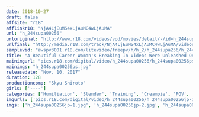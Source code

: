 ```yaml
---
date: 2018-10-27
draft: false
affsite: "r18"
afflinkr18: "NjA4LjEuMS4xLjAuMC4wLjAuMA"
url: "h_244supa00256"
urloriginal: "http://www.r18.com/videos/vod/movies/detail/-/id=h_244supa00256"
urlfinal: "http://media.r18.com/track/NjA4LjEuMS4xLjAuMC4wLjAuMA/videos/vod/movies/detail/-/id=h_244supa00256"
samplevid: "awspv3001.r18.com/litevideo/freepv/h/h_2/h_244supa256/h_244supa256_dmb_w.mp4"
title: "A Beautiful Career Woman's Breaking In Videos Were Unleashed On To The World, And Then Immediately Deleted"
mainimgurl: "pics.r18.com/digital/video/h_244supa00256/h_244supa00256ps.jpg"
mainimgs: "h_244supa00256ps.jpg"
releasedate: "Nov. 10, 2017"
duration: 128
productioncomp: "Skyu Shiroto"
girls: ['----']
categories: ['Humiliation', 'Slender', 'Training', 'Creampie', 'POV', 'Hi-Def']
imgurls: ['pics.r18.com/digital/video/h_244supa00256/h_244supa00256jp-1.jpg', 'pics.r18.com/digital/video/h_244supa00256/h_244supa00256jp-2.jpg', 'pics.r18.com/digital/video/h_244supa00256/h_244supa00256jp-3.jpg', 'pics.r18.com/digital/video/h_244supa00256/h_244supa00256jp-4.jpg', 'pics.r18.com/digital/video/h_244supa00256/h_244supa00256jp-5.jpg', 'pics.r18.com/digital/video/h_244supa00256/h_244supa00256jp-6.jpg', 'pics.r18.com/digital/video/h_244supa00256/h_244supa00256jp-7.jpg', 'pics.r18.com/digital/video/h_244supa00256/h_244supa00256jp-8.jpg', 'pics.r18.com/digital/video/h_244supa00256/h_244supa00256jp-9.jpg', 'pics.r18.com/digital/video/h_244supa00256/h_244supa00256jp-10.jpg', 'pics.r18.com/digital/video/h_244supa00256/h_244supa00256jp-11.jpg', 'pics.r18.com/digital/video/h_244supa00256/h_244supa00256jp-12.jpg', 'pics.r18.com/digital/video/h_244supa00256/h_244supa00256jp-13.jpg', 'pics.r18.com/digital/video/h_244supa00256/h_244supa00256jp-14.jpg', 'pics.r18.com/digital/video/h_244supa00256/h_244supa00256jp-15.jpg', 'pics.r18.com/digital/video/h_244supa00256/h_244supa00256jp-16.jpg', 'pics.r18.com/digital/video/h_244supa00256/h_244supa00256jp-17.jpg', 'pics.r18.com/digital/video/h_244supa00256/h_244supa00256jp-18.jpg', 'pics.r18.com/digital/video/h_244supa00256/h_244supa00256jp-19.jpg', 'pics.r18.com/digital/video/h_244supa00256/h_244supa00256jp-20.jpg']
imgs: ['h_244supa00256jp-1.jpg', 'h_244supa00256jp-2.jpg', 'h_244supa00256jp-3.jpg', 'h_244supa00256jp-4.jpg', 'h_244supa00256jp-5.jpg', 'h_244supa00256jp-6.jpg', 'h_244supa00256jp-7.jpg', 'h_244supa00256jp-8.jpg', 'h_244supa00256jp-9.jpg', 'h_244supa00256jp-10.jpg', 'h_244supa00256jp-11.jpg', 'h_244supa00256jp-12.jpg', 'h_244supa00256jp-13.jpg', 'h_244supa00256jp-14.jpg', 'h_244supa00256jp-15.jpg', 'h_244supa00256jp-16.jpg', 'h_244supa00256jp-17.jpg', 'h_244supa00256jp-18.jpg', 'h_244supa00256jp-19.jpg', 'h_244supa00256jp-20.jpg']
---
```

